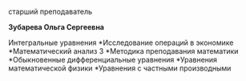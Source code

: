 старший преподаватель



**Зубарева Ольга Сергеевна**

Интегральные уравнения
	*Исследование операций в экономике
	*Математический анализ 3
	*Методика преподавания математики
	*Обыкновенные дифференциальные уравнения
	*Уравнения математической физики
	*Уравнения с частными производными